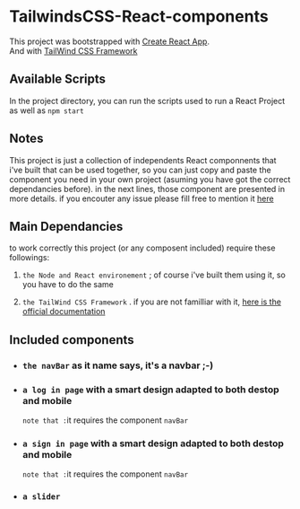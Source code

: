 # TailwindsCSS-React-components

This project was bootstrapped with [Create React App](https://github.com/facebook/create-react-app).\
And with [TailWind CSS Framework](https://tailwindcss.com)

## Available Scripts

In the project directory, you can run the scripts used to run a React Project as well as   `npm start`

## Notes

This project is just a collection of independents React componnents that i've built that can be used together, so you can just copy and paste the component you need in your own project (asuming you have got the correct dependancies before). in the next lines, those component are presented in more details. if you encouter any issue please fill free to mention it [here](https://github.com/hermanno18/TailwindsCSS-React-components/issues)

## Main Dependancies

to work correctly this project (or any composent included) require these followings:

1. `the Node and React environement` ; of course i've built them using it, so you have to do the same

2. `the TailWind CSS Framework` .  if you are not familliar with it, [here is the official documentation](https://tailwindcss.com/docs)

## Included components

- ### `the navBar` as it name says, it's a navbar  ;-)

- ### `a log in page` with a smart design adapted to both destop and mobile 

    `note that :`it requires the component `navBar`

- ### `a sign in page` with a smart design adapted to both destop and mobile 

    `note that :`it requires the component `navBar`

- ### `a slider`
